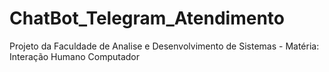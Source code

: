 # ChatBot_Telegram_Atendimento
Projeto da Faculdade de Analise e Desenvolvimento de Sistemas - Matéria: Interação Humano Computador
